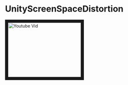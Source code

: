 # UnityScreenSpaceDistortion

<a href="http://www.youtube.com/watch?feature=player_embedded&v=Ng9noq7Dkso
" target="_blank"><img src="http://img.youtube.com/vi/Ng9noq7Dkso/0.jpg" 
alt="Youtube Vid" width="240" height="180" border="10" /></a>

